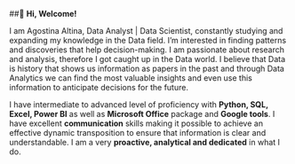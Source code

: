  ##👋 **Hi, Welcome!**
   
  
   I am Agostina Altina, Data Analyst | Data Scientist, constantly studying and expanding my knowledge in the Data field. 
   I’m interested in finding patterns and discoveries that help decision-making. I am passionate about research and analysis, therefore I got caught up in the Data world.
   I believe that Data is history that shows us information as papers in the past and through Data Analytics we can find the most valuable insights 
   and even use this information to anticipate decisions for the future. 
    
   I have intermediate to advanced level of proficiency with **Python, SQL, Excel, Power BI** as well as **Microsoft Office** package and **Google tools**.
   I have excellent **communication** skills making it possible to achieve an effective dynamic transposition to ensure that information is clear and understandable. I am a very **proactive, analytical and dedicated** in what I do.


<!---
AgosAl0/AgosAl0 is a ✨ special ✨ repository because its `README.md` (this file) appears on your GitHub profile.
You can click the Preview link to take a look at your changes.
--->

